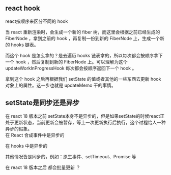 ## react hook
react按顺序来区分不同的 hook

当 react 重新渲染时，会生成一个新的 fiber 树，而这里会根据之前已经生成的 FiberNode ，拿到之前的 hook ，再复制一份到新的 FiberNode 上，生成一个新的 hooks 链表。

而这个 hook 是怎么拿的？是去遍历 hooks 链表拿的，所以每次都会按顺序拿下一个 hook ，然后复制到新的 FiberNode 上。可以理解为这个 updateWorkInProgressHook 每次都会按顺序返回下一个 hook 。

拿到这个 hook 之后再根据我们 setState 的值或者其他的一些东西去更新 hook 对象上的属性。这一步也就是 updateMemo 干的事情。

## setState是同步还是异步 
在 react 18 版本之前 
setState本身不是异步的，但是如果setState的时候react正处于更新状态，当前更新会被暂存，等上一次更新执行后执行，这个过程给人一种异步的假象。  
在 React 合成事件中是异步的

在 hooks 中是异步的

其他情况皆是同步的，例如：原生事件、setTimeout、Promise 等

在 react 18 版本之后 都会批量更新 ？


